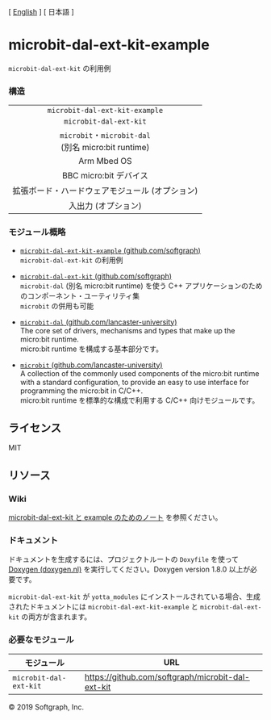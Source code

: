 [ [English](README.md) ] [ 日本語 ]

# microbit-dal-ext-kit-example

`microbit-dal-ext-kit` の利用例

### 構造

<table><tr><td align="center">
	<code>microbit-dal-ext-kit-example</code>
</td></tr><tr><td align="center">
	<code>microbit-dal-ext-kit</code>
</td></tr><tr><td align="center">
	<code>microbit</code>・<code>microbit-dal</code> <br>
	(別名 micro:bit runtime)
</td></tr><tr><td align="center">
	Arm Mbed OS
</td></tr><tr><td align="center">
	BBC micro:bit デバイス
</td></tr><tr><td align="center">
	拡張ボード・ハードウェアモジュール (オプション)
</td></tr><tr><td align="center">
	入出力 (オプション)
</td></tr></table>

### モジュール概略

+ [`microbit-dal-ext-kit-example` (github.com/softgraph)](https://github.com/softgraph/microbit-dal-ext-kit-example) <br>
	`microbit-dal-ext-kit` の利用例

+ [`microbit-dal-ext-kit` (github.com/softgraph)](https://github.com/softgraph/microbit-dal-ext-kit) <br>
	`microbit-dal` (別名 micro:bit runtime) を使う C++ アプリケーションのためのコンポーネント・ユーティリティ集 <br>
	`microbit` の併用も可能

+ [`microbit-dal` (github.com/lancaster-university)](https://github.com/lancaster-university/microbit-dal) <br>
	The core set of drivers, mechanisms and types that make up the micro:bit runtime. <br>
	micro:bit runtime を構成する基本部分です。

+ [`microbit` (github.com/lancaster-university)](https://github.com/lancaster-university/microbit) <br>
	A collection of the commonly used components of the micro:bit runtime with a standard configuration, to provide an easy to use interface for programming the micro:bit in C/C++. <br>
	micro:bit runtime を標準的な構成で利用する C/C++ 向けモジュールです。

## ライセンス

MIT

## リソース

### Wiki

[microbit-dal-ext-kit と example のためのノート](https://github.com/softgraph/microbit-dal-ext-kit-example/wiki/Home-(ja)) を参照ください。

### ドキュメント

ドキュメントを生成するには、プロジェクトルートの `Doxyfile` を使って [Doxygen (doxygen.nl)](http://www.doxygen.nl/download.html#latestsrc) を実行してください。Doxygen version 1.8.0 以上が必要です。

`microbit-dal-ext-kit` が `yotta_modules` にインストールされている場合、生成されたドキュメントには `microbit-dal-ext-kit-example` と `microbit-dal-ext-kit` の両方が含まれます。

### 必要なモジュール

モジュール               | URL
---------------------- | ---
`microbit-dal-ext-kit` | https://github.com/softgraph/microbit-dal-ext-kit

© 2019 Softgraph, Inc.
